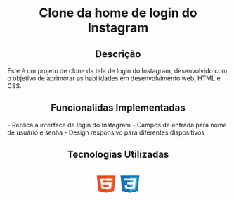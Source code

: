 <h1 align="center">Clone da home de login do Instagram</h1>

<h2 align="center">Descrição</h2>
Este é um projeto de clone da tela de login do Instagram, desenvolvido com o objetivo de aprimorar as habilidades em desenvolvimento web, HTML e CSS.

<h2 align="center">Funcionalidas Implementadas</h2>
- Replica a interface de login do Instagram
- Campos de entrada para nome de usuário e senha
- Design responsivo para diferentes dispositivos

<h2 align="center">Tecnologias Utilizadas</h2>
<div style="display: inline_block" align="center"><br> 
    <img align="center" alt="Ella-HTML" height="40" width="50" src="https://raw.githubusercontent.com/devicons/devicon/master/icons/html5/html5-original.svg"> 
    <img align="center" alt="Ella-CSS" height="40" width="50" src="https://raw.githubusercontent.com/devicons/devicon/master/icons/css3/css3-original.svg">
</div>
